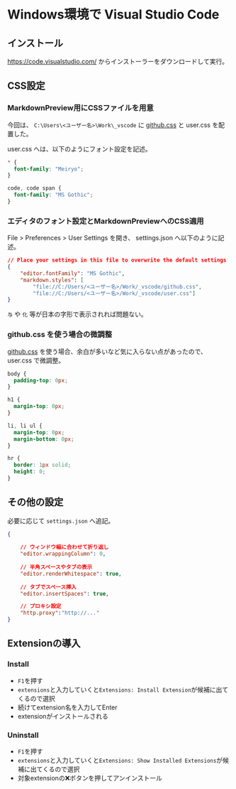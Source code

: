 # Windows環境で Visual Studio Code

## インストール
https://code.visualstudio.com/ からインストーラーをダウンロードして実行。

## CSS設定
### MarkdownPreview用にCSSファイルを用意

今回は、 `C:\Users\<ユーザー名>\Work\_vscode` に [github.css](https://gist.github.com/andyferra/2554919) と user.css を配置した。

user.css へは、以下のようにフォント設定を記述。

```css:user.css
* {
  font-family: "Meiryo";
}

code, code span {
  font-family: "MS Gothic";
}
```

### エディタのフォント設定とMarkdownPreviewへのCSS適用
File > Preferences > User Settings を開き、 settings.json へ以下のように記述。

```json:settings.json
// Place your settings in this file to overwrite the default settings
{
	"editor.fontFamily": "MS Gothic",
	"markdown.styles": [
		"file://C:/Users/<ユーザー名>/Work/_vscode/github.css",
		"file://C:/Users/<ユーザー名>/Work/_vscode/user.css"]
}
```

`与` や `化` 等が日本の字形で表示されれば問題ない。

### github.css を使う場合の微調整
[github.css](https://gist.github.com/andyferra/2554919) を使う場合、余白が多いなど気に入らない点があったので、 user.css で微調整。

```css:user.css
body {
  padding-top: 0px;
}

h1 {
  margin-top: 0px;
}

li, li ul {
  margin-top: 0px;
  margin-bottom: 0px;
}

hr {
  border: 1px solid;
  height: 0;
}
```

## その他の設定
必要に応じて `settings.json` へ追記。

```json:settings.json
{
    
    // ウィンドウ幅に合わせて折り返し
    "editor.wrappingColumn": 0,
    
    // 半角スペースやタブの表示
    "editor.renderWhitespace": true,
    
    // タブでスペース挿入
    "editor.insertSpaces": true,

    // プロキシ設定
    "http.proxy":"http://..."
}
```

## Extensionの導入

### Install

- `F1`を押す
- `extensions`と入力していくと`Extensions: Install Extension`が候補に出てくるので選択
- 続けてextension名を入力してEnter
- extensionがインストールされる

### Uninstall

- `F1`を押す
- `extensions`と入力していくと`Extensions: Show Installed Extensions`が候補に出てくるので選択
- 対象extensionの:x:ボタンを押してアンインストール
